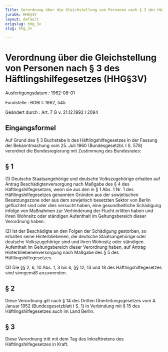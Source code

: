 ```yaml
---
Title: Verordnung über die Gleichstellung von Personen nach § 3 des Häftlingshilfegesetzes
jurabk: HHG§3V
layout: default
origslug: hhg_3v
slug: hhg_3v

---
```


# Verordnung über die Gleichstellung von Personen nach § 3 des Häftlingshilfegesetzes (HHG§3V)

Ausfertigungsdatum
:   1962-08-01

Fundstelle
:   BGBl I: 1962, 545

Geändert durch
:   Art. 7 G v. 21.12.1992 I 2094


## Eingangsformel

Auf Grund des § 3 Buchstabe b des Häftlingshilfegesetzes in der Fassung der Bekanntmachung vom 25. Juli 1960 (Bundesgesetzbl. I S. 578) verordnet die Bundesregierung mit Zustimmung des Bundesrates:


## § 1

(1) Deutsche Staatsangehörige und deutsche Volkszugehörige erhalten auf Antrag Beschädigtenversorgung nach Maßgabe des § 4 des Häftlingshilfegesetzes, wenn sie aus den in § 1 Abs. 1 Nr. 1 des Häftlingshilfegesetzes genannten Gründen aus der sowjetischen Besatzungszone oder aus dem sowjetisch besetzten Sektor von Berlin geflüchtet sind oder dies versucht haben, eine gesundheitliche Schädigung infolge von Maßnahmen zur Verhinderung der Flucht erlitten haben und ihren Wohnsitz oder ständigen Aufenthalt im Geltungsbereich dieser Verordnung haben.

(2) Ist der Beschädigte an den Folgen der Schädigung gestorben, so erhalten seine Hinterbliebenen, die deutsche Staatsangehörige oder deutsche Volkszugehörige sind und ihren Wohnsitz oder ständigen Aufenthalt im Geltungsbereich dieser Verordnung haben, auf Antrag Hinterbliebenenversorgung nach Maßgabe des § 5 des Häftlingshilfegesetzes.

(3) Die §§ 2, 6, 10 Abs. 1, 3 bis 6, §§ 12, 13 und 18 des Häftlingshilfegesetzes sind sinngemäß anzuwenden.


## § 2

Diese Verordnung gilt nach § 14 des Dritten Überleitungsgesetzes vom 4. Januar 1952 (Bundesgesetzblatt I S. 1) in Verbindung mit § 15 des Häftlingshilfegesetzes auch im Land Berlin.


## § 3

Diese Verordnung tritt mit dem Tag des Inkrafttretens des Häftlingshilfegesetzes in Kraft.

